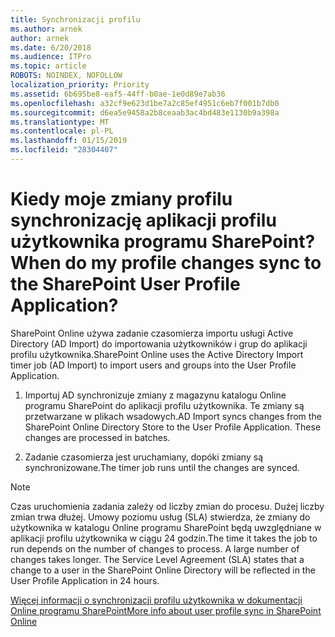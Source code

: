 ```yaml
---
title: Synchronizacji profilu
ms.author: arnek
author: arnek
ms.date: 6/20/2018
ms.audience: ITPro
ms.topic: article
ROBOTS: NOINDEX, NOFOLLOW
localization_priority: Priority
ms.assetid: 6b695be8-eaf5-44ff-b0ae-1e0d89e7ab36
ms.openlocfilehash: a32cf9e623d1be7a2c85ef4951c6eb7f001b7db0
ms.sourcegitcommit: d6ea5e9458a2b8ceaab3ac4bd483e1130b9a398a
ms.translationtype: MT
ms.contentlocale: pl-PL
ms.lasthandoff: 01/15/2019
ms.locfileid: "28304407"
---
```

# <a name="when-do-my-profile-changes-sync-to-the-sharepoint-user-profile-application"></a><span data-ttu-id="890df-102">Kiedy moje zmiany profilu synchronizację aplikacji profilu użytkownika programu SharePoint?</span><span class="sxs-lookup"><span data-stu-id="890df-102">When do my profile changes sync to the SharePoint User Profile Application?</span></span>

<span data-ttu-id="890df-103">SharePoint Online używa zadanie czasomierza importu usługi Active Directory (AD Import) do importowania użytkowników i grup do aplikacji profilu użytkownika.</span><span class="sxs-lookup"><span data-stu-id="890df-103">SharePoint Online uses the Active Directory Import timer job (AD Import) to import users and groups into the User Profile Application.</span></span> 
  
1. <span data-ttu-id="890df-p101">Importuj AD synchronizuje zmiany z magazynu katalogu Online programu SharePoint do aplikacji profilu użytkownika. Te zmiany są przetwarzane w plikach wsadowych.</span><span class="sxs-lookup"><span data-stu-id="890df-p101">AD Import syncs changes from the SharePoint Online Directory Store to the User Profile Application. These changes are processed in batches.</span></span>
    
2. <span data-ttu-id="890df-106">Zadanie czasomierza jest uruchamiany, dopóki zmiany są synchronizowane.</span><span class="sxs-lookup"><span data-stu-id="890df-106">The timer job runs until the changes are synced.</span></span>
    
> [!NOTE]
> <span data-ttu-id="890df-p102">Czas uruchomienia zadania zależy od liczby zmian do procesu. Dużej liczby zmian trwa dłużej. Umowy poziomu usług (SLA) stwierdza, że zmiany do użytkownika w katalogu Online programu SharePoint będą uwzględniane w aplikacji profilu użytkownika w ciągu 24 godzin.</span><span class="sxs-lookup"><span data-stu-id="890df-p102">The time it takes the job to run depends on the number of changes to process. A large number of changes takes longer. The Service Level Agreement (SLA) states that a change to a user in the SharePoint Online Directory will be reflected in the User Profile Application in 24 hours.</span></span> 
  
[<span data-ttu-id="890df-110">Więcej informacji o synchronizacji profilu użytkownika w dokumentacji Online programu SharePoint</span><span class="sxs-lookup"><span data-stu-id="890df-110">More info about user profile sync in SharePoint Online</span></span>](https://go.microsoft.com/fwlink/?linkid=875671)
  


